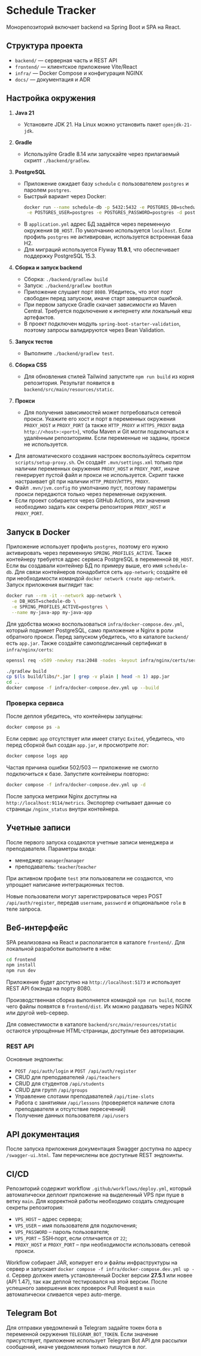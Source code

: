 # Schedule Tracker

Монорепозиторий включает backend на Spring Boot и SPA на React.

## Структура проекта

- `backend/` — серверная часть и REST API
- `frontend/` — клиентское приложение Vite/React
- `infra/` — Docker Compose и конфигурация NGINX
- `docs/` — документация и ADR

## Настройка окружения

1. **Java 21**
   - Установите JDK 21. На Linux можно установить пакет `openjdk-21-jdk`.
2. **Gradle**
   - Используйте Gradle 8.14 или запускайте через прилагаемый скрипт `./backend/gradlew`.
3. **PostgreSQL**
   - Приложение ожидает базу `schedule` с пользователем `postgres` и паролем `postgres`.
   - Быстрый вариант через Docker:
     ```bash
     docker run --name schedule-db -p 5432:5432 -e POSTGRES_DB=schedule \
      -e POSTGRES_USER=postgres -e POSTGRES_PASSWORD=postgres -d postgres:15.3
     ```
    - В `application.yml` адрес БД задаётся через переменную окружения `DB_HOST`.
      По умолчанию используется `localhost`. Если профиль `postgres` не активирован,
      используется встроенная база H2.
    - Для миграций используется Flyway **11.9.1**, что обеспечивает поддержку
      PostgreSQL 15.3.
4. **Сборка и запуск backend**
   - Сборка: `./backend/gradlew build`
   - Запуск: `./backend/gradlew bootRun`
   - Приложение слушает порт `8080`. Убедитесь, что этот порт свободен
     перед запуском, иначе старт завершится ошибкой.
   - При первом запуске Gradle скачает зависимости из Maven Central.
     Требуется подключение к интернету или локальный кеш артефактов.
   - В проект подключен модуль `spring-boot-starter-validation`,
     поэтому запросы валидируются через Bean Validation.
5. **Запуск тестов**
   - Выполните `./backend/gradlew test`.

6. **Сборка CSS**
   - Для обновления стилей Tailwind запустите `npm run build` из корня
     репозитория. Результат появится в `backend/src/main/resources/static`.

7. **Прокси**
   - Для получения зависимостей может потребоваться сетевой прокси.
     Укажите его хост и порт в переменных окружения
     `PROXY_HOST` и `PROXY_PORT` (а также `HTTP_PROXY` и `HTTPS_PROXY`
     вида `http://<host>:<port>`), чтобы Maven и Git могли
     подключаться к удалённым репозиториям. Если переменные не заданы,
     прокси не используется.
  - Для автоматического создания настроек воспользуйтесь скриптом
    `scripts/setup-proxy.sh`. Он создаёт `.mvn/settings.xml` только при
    наличии переменных окружения `PROXY_HOST` и `PROXY_PORT`, иначе
    генерирует пустой файл и прокси не используется. Скрипт также
    настраивает git при наличии `HTTP_PROXY`/`HTTPS_PROXY`.
   - Файл `.mvn/jvm.config` по умолчанию пуст, поэтому параметры
     прокси передаются только через переменные окружения.
   - Если проект собирается через GitHub Actions, эти значения
     необходимо задать как секреты репозитория `PROXY_HOST` и
     `PROXY_PORT`.

## Запуск в Docker

Приложение использует профиль `postgres`, поэтому его нужно активировать
через переменную `SPRING_PROFILES_ACTIVE`. Также контейнеру требуется адрес
сервиса PostgreSQL в переменной `DB_HOST`. Если вы создавали контейнер БД по
примеру выше, его имя `schedule-db`. Для связи контейнеров понадобится сеть
`app-network`; создайте её при необходимости командой `docker network create
app-network`. Запуск приложения выглядит так:

```bash
docker run --rm -it --network app-network \
  -e DB_HOST=schedule-db \
  -e SPRING_PROFILES_ACTIVE=postgres \
  --name my-java-app my-java-app
```

Для удобства можно воспользоваться `infra/docker-compose.dev.yml`, который
поднимет PostgreSQL, само приложение и Nginx в роли обратного прокси. Перед
запуском убедитесь, что в каталоге `backend/` есть `app.jar`. Также
создайте самоподписанный сертификат в `infra/nginx/certs`:

```bash
openssl req -x509 -newkey rsa:2048 -nodes -keyout infra/nginx/certs/server.key -out infra/nginx/certs/server.crt -days 365 -subj "/CN=localhost"
```

```bash
./gradlew build
cp $(ls build/libs/*.jar | grep -v plain | head -n 1) app.jar
cd ..
docker compose -f infra/docker-compose.dev.yml up --build
```

### Проверка сервиса
После деплоя убедитесь, что контейнеры запущены:
```bash
docker compose ps -a
```
Если сервис `app` отсутствует или имеет статус `Exited`, убедитесь,
что перед сборкой был создан `app.jar`, и просмотрите лог:
```bash
docker compose logs app
```
Частая причина ошибки 502/503 — приложение не смогло подключиться к базе. Запустите контейнеры повторно:
```bash
docker compose -f infra/docker-compose.dev.yml up -d
```

После запуска метрики Nginx доступны на `http://localhost:9114/metrics`.
Экспортер считывает данные со страницы `/nginx_status` внутри контейнера.



## Учетные записи

После первого запуска создаются учетные записи менеджера и преподавателя.
Параметры входа:
- менеджер: `manager`/`manager`
- преподаватель: `teacher`/`teacher`

При активном профиле `test` эти пользователи не создаются, что упрощает
написание интеграционных тестов.

Новые пользователи могут зарегистрироваться через POST `/api/auth/register`,
передав `username`, `password` и опциональное `role` в теле запроса.

## Веб-интерфейс

SPA реализована на React и располагается в каталоге `frontend/`.
Для локальной разработки выполните в нём:

```bash
cd frontend
npm install
npm run dev
```

Приложение будет доступно на `http://localhost:5173` и использует REST API
бэкэнда на порту 8080.

Производственная сборка выполняется командой `npm run build`, после чего файлы
появятся в `frontend/dist`. Их можно раздавать через NGINX или другой web-сервер.

Для совместимости в каталоге `backend/src/main/resources/static` остаются
упрощённые HTML-страницы, доступные без авторизации.

### REST API
Основные эндпоинты:
- `POST /api/auth/login` и `POST /api/auth/register`
- CRUD для преподавателей `/api/teachers`
- CRUD для студентов `/api/students`
- CRUD для групп `/api/groups`
- Управление слотами преподавателей `/api/time-slots`
- Работа с занятиями `/api/lessons` (проверяется наличие слота преподавателя и отсутствие пересечений)
- Получение данных пользователя `/api/users`


## API документация

После запуска приложения документация Swagger доступна по адресу
`/swagger-ui.html`. Там перечислены все доступные REST эндпоинты.

## CI/CD

Репозиторий содержит workflow `.github/workflows/deploy.yml`, который автоматически деплоит приложение на выделенный VPS при пуше в ветку `main`. Для корректной работы необходимо создать следующие секреты репозитория:

- `VPS_HOST` – адрес сервера;
- `VPS_USER` – имя пользователя для подключения;
- `VPS_PASSWORD` – пароль пользователя;
- `VPS_PORT` – SSH‑порт, если отличается от `22`;
- `PROXY_HOST` и `PROXY_PORT` – при необходимости использовать сетевой прокси.

Workflow собирает JAR, копирует его и файлы инфраструктуры на сервер и запускает `docker compose -f infra/docker-compose.dev.yml up -d`.
Сервер должен иметь установленный Docker версии **27.5.1** или новее (API 1.47), так как деплой тестировался на этой версии.
После успешного завершения всех проверок Pull Request в `main` автоматически сливается через auto-merge.





## Telegram Bot

Для отправки уведомлений в Telegram задайте токен бота в переменной окружения `TELEGRAM_BOT_TOKEN`. Если значение присутствует, приложение использует Telegram Bot API для рассылки сообщений, иначе уведомления только пишутся в лог.
